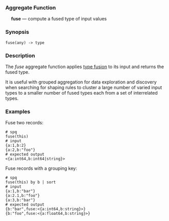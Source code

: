 ### Aggregate Function

&emsp; **fuse** &mdash; compute a fused type of input values

### Synopsis
```
fuse(any) -> type
```

### Description

The _fuse_ aggregate function applies [type fusion](../type-fusion.md)
to its input and returns the fused type.

It is useful with grouped aggregation for data exploration and discovery
when searching for shaping rules to cluster a large number of varied input
types to a smaller number of fused types each from a set of interrelated types.

### Examples

Fuse two records:
```mdtest-spq
# spq
fuse(this)
# input
{a:1,b:2}
{a:2,b:"foo"}
# expected output
<{a:int64,b:int64|string}>
```

Fuse records with a grouping key:
```mdtest-spq {data-layout="stacked"}
# spq
fuse(this) by b | sort
# input
{a:1,b:"bar"}
{a:2.1,b:"foo"}
{a:3,b:"bar"}
# expected output
{b:"bar",fuse:<{a:int64,b:string}>}
{b:"foo",fuse:<{a:float64,b:string}>}
```
